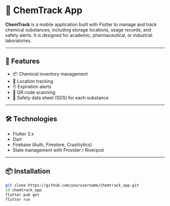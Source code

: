 # 📱 ChemTrack App

**ChemTrack** is a mobile application built with Flutter to manage and track chemical substances, including storage locations, usage records, and safety alerts. It is designed for academic, pharmaceutical, or industrial laboratories.

---

## 🚀 Features

- 📦 Chemical inventory management
- 📍 Location tracking
- ⏰ Expiration alerts
- 📸 QR code scanning
- 🧪 Safety data sheet (SDS) for each substance

---

## 🛠️ Technologies

- Flutter 3.x
- Dart
- Firebase (Auth, Firestore, Crashlytics)
- State management with Provider / Riverpod

---

## 📦 Installation

```bash
git clone https://github.com/yourusername/chemtrack_app.git
cd chemtrack_app
flutter pub get
flutter run

